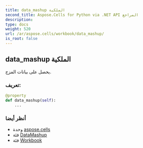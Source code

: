 ```yaml
---
title: data_mashup الملكية
second_title: Aspose.Cells for Python via .NET API المراجع
description:
type: docs
weight: 520
url: /ar/aspose.cells/workbook/data_mashup/
is_root: false
---
```

##  data_mashup الملكية

يحصل على بيانات المزج.
###  تعريف:
```python
@property
def data_mashup(self):
    ...
```

###  أنظر أيضا
* وحدة [aspose.cells](../../)
* فئة [DataMashup](/cells/python-net/ar/aspose.cells.querytables/datamashup)
* فئة [Workbook](/cells/python-net/ar/aspose.cells/workbook)
